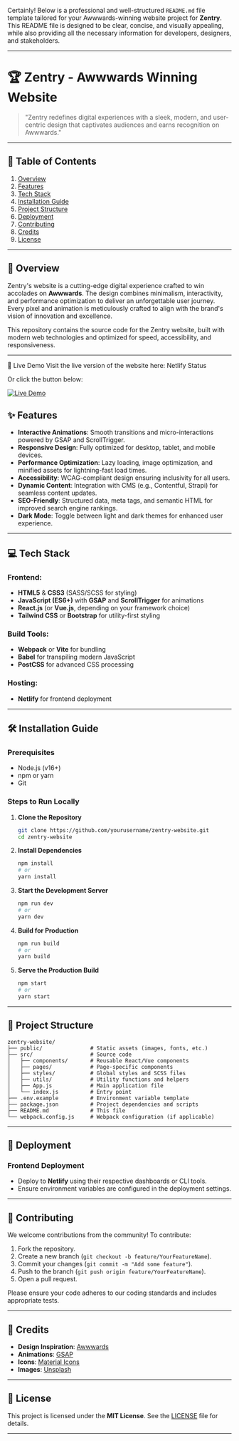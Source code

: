 Certainly! Below is a professional and well-structured `README.md` file template tailored for your Awwwards-winning website project for **Zentry**. This README file is designed to be clear, concise, and visually appealing, while also providing all the necessary information for developers, designers, and stakeholders.

---

# 🏆 Zentry - Awwwards Winning Website

> "Zentry redefines digital experiences with a sleek, modern, and user-centric design that captivates audiences and earns recognition on Awwwards."

---

## 📌 Table of Contents

1. [Overview](#overview)
2. [Features](#features)
3. [Tech Stack](#tech-stack)
4. [Installation Guide](#installation-guide)
5. [Project Structure](#project-structure)
6. [Deployment](#deployment)
7. [Contributing](#contributing)
8. [Credits](#credits)
9. [License](#license)

---

## 🌟 Overview

Zentry's website is a cutting-edge digital experience crafted to win accolades on **Awwwards**. The design combines minimalism, interactivity, and performance optimization to deliver an unforgettable user journey. Every pixel and animation is meticulously crafted to align with the brand's vision of innovation and excellence.

This repository contains the source code for the Zentry website, built with modern web technologies and optimized for speed, accessibility, and responsiveness.

---
🚀 Live Demo
Visit the live version of the website here:
Netlify Status

Or click the button below:

<a href="https://genuine-quokka-19d30e.netlify.app/ " target="_blank"><img src="https://img.shields.io/badge/-Live%20Demo-brightgreen?style=for-the-badge " alt="Live Demo"></a>

## ✨ Features

- **Interactive Animations**: Smooth transitions and micro-interactions powered by GSAP and ScrollTrigger.
- **Responsive Design**: Fully optimized for desktop, tablet, and mobile devices.
- **Performance Optimization**: Lazy loading, image optimization, and minified assets for lightning-fast load times.
- **Accessibility**: WCAG-compliant design ensuring inclusivity for all users.
- **Dynamic Content**: Integration with CMS (e.g., Contentful, Strapi) for seamless content updates.
- **SEO-Friendly**: Structured data, meta tags, and semantic HTML for improved search engine rankings.
- **Dark Mode**: Toggle between light and dark themes for enhanced user experience.

---

## 💻 Tech Stack

### Frontend:
- **HTML5** & **CSS3** (SASS/SCSS for styling)
- **JavaScript (ES6+)** with **GSAP** and **ScrollTrigger** for animations
- **React.js** (or **Vue.js**, depending on your framework choice)
- **Tailwind CSS** or **Bootstrap** for utility-first styling

### Build Tools:
- **Webpack** or **Vite** for bundling
- **Babel** for transpiling modern JavaScript
- **PostCSS** for advanced CSS processing

### Hosting:
- **Netlify**  for frontend deployment
---

## 🛠️ Installation Guide

### Prerequisites
- Node.js (v16+)
- npm or yarn
- Git

### Steps to Run Locally

1. **Clone the Repository**
   ```bash
   git clone https://github.com/yourusername/zentry-website.git
   cd zentry-website
   ```

2. **Install Dependencies**
   ```bash
   npm install
   # or
   yarn install
   ```

3. **Start the Development Server**
   ```bash
   npm run dev
   # or
   yarn dev
   ```

4. **Build for Production**
   ```bash
   npm run build
   # or
   yarn build
   ```

5. **Serve the Production Build**
   ```bash
   npm start
   # or
   yarn start
   ```

---

## 📂 Project Structure

```
zentry-website/
├── public/               # Static assets (images, fonts, etc.)
├── src/                  # Source code
│   ├── components/       # Reusable React/Vue components
│   ├── pages/            # Page-specific components
│   ├── styles/           # Global styles and SCSS files
│   ├── utils/            # Utility functions and helpers
│   ├── App.js            # Main application file
│   └── index.js          # Entry point
├── .env.example          # Environment variable template
├── package.json          # Project dependencies and scripts
├── README.md             # This file
└── webpack.config.js     # Webpack configuration (if applicable)
```

---

## 🚀 Deployment

### Frontend Deployment
- Deploy to **Netlify** using their respective dashboards or CLI tools.
- Ensure environment variables are configured in the deployment settings.

---

## 👥 Contributing

We welcome contributions from the community! To contribute:

1. Fork the repository.
2. Create a new branch (`git checkout -b feature/YourFeatureName`).
3. Commit your changes (`git commit -m "Add some feature"`).
4. Push to the branch (`git push origin feature/YourFeatureName`).
5. Open a pull request.

Please ensure your code adheres to our coding standards and includes appropriate tests.

---

## 🙏 Credits

- **Design Inspiration**: [Awwwards](https://youtu.be/zA9r5zTllx4?feature=shared)
- **Animations**: [GSAP](https://greensock.com/)
- **Icons**: [Material Icons](https://material.io/icons/)
- **Images**: [Unsplash](https://unsplash.com/)

---

## 📄 License

This project is licensed under the **MIT License**. See the [LICENSE](LICENSE) file for details.


---
